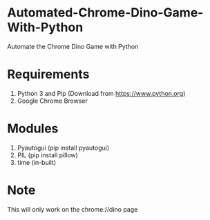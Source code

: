﻿# Automated-Chrome-Dino-Game-With-Python

Automate the Chrome Dino Game with Python 

# Requirements

1. Python 3 and Pip (Download from https://www.python.org)
2. Google Chrome Browser

# Modules 

1. Pyautogui (pip install pyautogui)
2. PIL (pip install pillow)
3. time (in-built)

# Note

This will only work on the chrome://dino page
